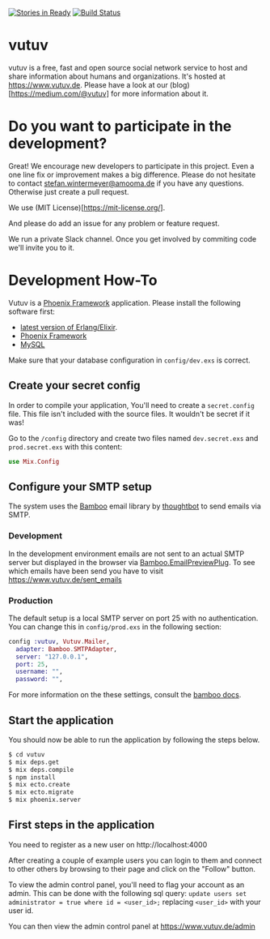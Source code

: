 [![Stories in Ready](https://badge.waffle.io/vutuv/vutuv.png?label=ready&title=Ready)](https://waffle.io/vutuv/vutuv)
[![Build
Status](https://travis-ci.org/vutuv/vutuv.svg?branch=master)](https://travis-ci.org/vutuv/vutuv)

# vutuv
vutuv is a free, fast and open source social network service to host and share information about humans and organizations. It's hosted at https://www.vutuv.de. Please have a look at our (blog)[https://medium.com/@vutuv] for more information about it.

# Do you want to participate in the development?

Great! We encourage new developers to participate in this project. Even a one line fix or improvement makes a big difference. Please do not hesitate to contact stefan.wintermeyer@amooma.de if you have any questions. Otherwise just create a pull request.

We use (MIT License)[https://mit-license.org/].

And please do add an issue for any problem or feature request.

We run a private Slack channel. Once you get involved by commiting code we'll invite you to it.

# Development How-To

Vutuv is a [Phoenix Framework](http://www.phoenixframework.org/) application. Please install the following software first:

- [latest version of Erlang/Elixir](http://elixir-lang.org/install.html).
- [Phoenix Framework](http://www.phoenixframework.org/)
- [MySQL](http://www.mysql.com/)

Make sure that your database configuration in `config/dev.exs` is correct.

## Create your secret config

In order to compile your application, You'll need to create a `secret.config` file.
This file isn't included with the source files. It wouldn't be secret if it was!

Go to the `/config` directory and create two files named
`dev.secret.exs` and `prod.secret.exs` with this content:
```elixir
use Mix.Config
```

## Configure your SMTP setup

The system uses the [Bamboo](https://github.com/thoughtbot/bamboo) email
library by [thoughtbot](https://thoughtbot.com/) to send emails via SMTP.

### Development

In the development environment emails are not sent to an actual SMTP
server but displayed in the browser via [Bamboo.EmailPreviewPlug](https://hexdocs.pm/bamboo/Bamboo.EmailPreviewPlug.html). To see which emails have been send you have to visit https://www.vutuv.de/sent_emails

### Production

The default setup is a local SMTP server on port 25 with no authentication. You can change this in `config/prod.exs` in the following section:
```elixir
config :vutuv, Vutuv.Mailer,
  adapter: Bamboo.SMTPAdapter,
  server: "127.0.0.1",
  port: 25,
  username: "",
  password: "",
```
For more information on the these settings, consult the [bamboo docs](https://github.com/thoughtbot/bamboo).

## Start the application

You should now be able to run the application by following the steps below.

```bash
$ cd vutuv
$ mix deps.get
$ mix deps.compile
$ npm install
$ mix ecto.create
$ mix ecto.migrate
$ mix phoenix.server
```

## First steps in the application

You need to register as a new user on http://localhost:4000

After creating a couple of example users you can login to them and
connect to other others by browsing to their page and click on the "Follow" button.

To view the admin control panel, you'll need to flag your account as an admin. This can be done with the following sql query:
`update users set administrator = true where id = <user_id>;`
replacing `<user_id>` with your user id.

You can then view the admin control panel at https://www.vutuv.de/admin
